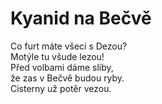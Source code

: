 # Kyanid na Bečvě

Co furt máte všeci s Dezou?  
Motýle tu všude lezou!  
Před volbami dáme sliby,  
že zas v Bečvě budou ryby.  
Cisterny už potěr vezou.
